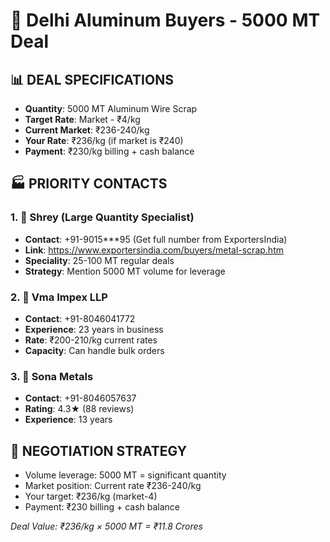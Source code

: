# 🎯 Delhi Aluminum Buyers - 5000 MT Deal

## 📊 **DEAL SPECIFICATIONS**
- **Quantity**: 5000 MT Aluminum Wire Scrap
- **Target Rate**: Market - ₹4/kg  
- **Current Market**: ₹236-240/kg
- **Your Rate**: ₹236/kg (if market is ₹240)
- **Payment**: ₹230/kg billing + cash balance

## 🏭 **PRIORITY CONTACTS**

### 1. 🥇 Shrey (Large Quantity Specialist)
- **Contact**: +91-9015***95 (Get full number from ExportersIndia)
- **Link**: https://www.exportersindia.com/buyers/metal-scrap.htm
- **Speciality**: 25-100 MT regular deals
- **Strategy**: Mention 5000 MT volume for leverage

### 2. 🥈 Vma Impex LLP
- **Contact**: +91-8046041772
- **Experience**: 23 years in business
- **Rate**: ₹200-210/kg current rates
- **Capacity**: Can handle bulk orders

### 3. 🥉 Sona Metals  
- **Contact**: +91-8046057637
- **Rating**: 4.3★ (88 reviews)
- **Experience**: 13 years

## 🎯 **NEGOTIATION STRATEGY**
- Volume leverage: 5000 MT = significant quantity
- Market position: Current rate ₹236-240/kg
- Your target: ₹236/kg (market-4)
- Payment: ₹230 billing + cash balance

*Deal Value: ₹236/kg × 5000 MT = ₹11.8 Crores*
